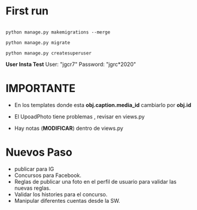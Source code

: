 # First run
```shell

python manage.py makemigrations --merge

python manage.py migrate

python manage.py createsuperuser

```



**User Insta Test**
User: "jgcr7"
Password: "jgrc*2020"

# IMPORTANTE

- En los templates donde esta **obj.caption.media_id** cambiarlo por **obj.id**

- El UpoadPhoto tiene problemas , revisar en views.py

- Hay notas (**MODIFICAR**) dentro de views.py


# Nuevos Paso

-   publicar para IG
-   Concursos para Facebook.
-   Reglas de publicar una foto en el perfil de usuario para validar las nuevas reglas.
-   Validar los histories para el concurso.
-   Manipular diferentes cuentas desde la SW.


